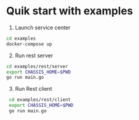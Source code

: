 # Quik start with examples

1. Launch service center
```sh
cd examples
docker-compose up
```

2. Run rest server

```sh 
cd examples/rest/server
export CHASSIS_HOME=$PWD
go run main.go

```

3. Run Rest client
```sh 
 cd examples/rest/client
 export CHASSIS_HOME=$PWD
 go run main.go
 
```